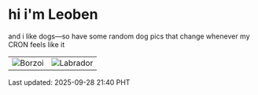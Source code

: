 # hi i'm Leoben

and i like dogs—so have some random dog pics that change whenever my CRON feels like it

|  |  |
|--------|----------|
| ![Borzoi](https://random-dog-vercel.vercel.app/api/random-borzoi?v=1759066806) | ![Labrador](https://random-dog-vercel.vercel.app/api/random-labrador?v=1759066806) |

Last updated: 2025-09-28 21:40 PHT
